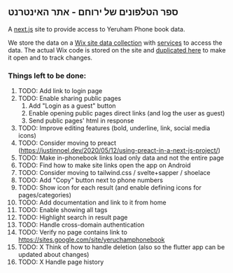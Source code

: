 ## ספר הטלפונים של ירוחם - אתר האינטרנט 

A [next.js](https://nextjs.org/) site to provide access to Yeruham Phone book data.

We store the data on a [Wix site data collection](https://www.wix.com/corvid/feature/database)
with [services](./wix-site-code) to access the data.
The actual Wix code is stored on the site and [duplicated here](./wix-site-code) to make it open and to track changes.

### Things left to be done:
1. TODO: Add <help> link to login page
1. TODO: Enable sharing public pages
   1. Add "Login as a guest" button 
   1. Enable opening public pages direct links (and log the user as guest)
   1. Send public pages' html in <Head> response
1. TODO: Improve editing features (bold, underline, link, social media icons)
1. TODO: Consider moving to preact (https://justinnoel.dev/2020/05/12/using-preact-in-a-next-js-project/)
1. TODO: Make in-phonebook links load only data and not the entire page
1. TODO: Find how to make site links open the app on Android
1. TODO: Consider moving to tailwind.css / svelte+sapper / shoelace
1. TODO: Add "Copy" button next to phone numbers
1. TODO: Show icon for each result (and enable defining icons for pages/categories)
1. TODO: Add documentation and link to it from home
1. TODO: Enable showing all tags
1. TODO: Highlight search in result page
1. TODO: Handle cross-domain authentication
1. TODO: Verify no page contains link to https://sites.google.com/site/yeruchamphonebook
1. TODO: X Think of how to handle deletion (also so the flutter app can be updated about changes)
1. TODO: X Handle page history
